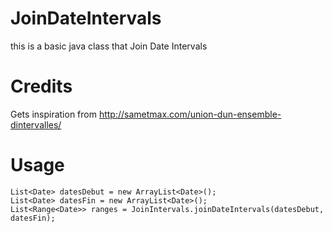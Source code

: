 # JoinDateIntervals
this is a basic java class that Join Date Intervals

# Credits

Gets inspiration from <http://sametmax.com/union-dun-ensemble-dintervalles/>

# Usage

```
List<Date> datesDebut = new ArrayList<Date>();
List<Date> datesFin = new ArrayList<Date>();
List<Range<Date>> ranges = JoinIntervals.joinDateIntervals(datesDebut, datesFin);
```
